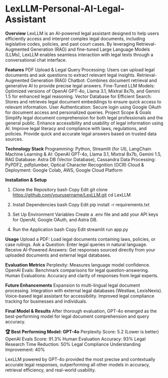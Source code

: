 # LexLLM-Personal-AI-Legal-Assistant

**Overview**
LexLLM is an AI-powered legal assistant designed to help users efficiently access and interpret complex legal documents, including legislative codes, policies, and past court cases. By leveraging Retrieval-Augmented Generation (RAG) and fine-tuned Large Language Models (LLMs), LexLLM enables seamless interaction with legal texts through a conversational chat interface.

**Features**
PDF Upload & Legal Query Processing: Users can upload legal documents and ask questions to extract relevant legal insights.
Retrieval-Augmented Generation (RAG) Chatbot: Combines document retrieval and generative AI to provide precise legal answers.
Fine-Tuned LLM Models: Optimized versions of OpenAI GPT-4o, Llama 3.1, Mixtral 8x7b, and Gemini 1.5 for enhanced legal reasoning.
Vector Database for Efficient Search: Stores and retrieves legal document embeddings to ensure quick access to relevant information.
User Authentication: Secure login using Google OAuth for document access and personalized queries.
Project Scope & Goals
Simplify legal document comprehension for both legal professionals and the general public.
Enhance accessibility and usability of legal information using AI.
Improve legal literacy and compliance with laws, regulations, and policies.
Provide quick and accurate legal answers based on trusted data sources.

**Technology Stack**
Programming: Python, Streamlit (for UI), LangChain
Machine Learning & AI: OpenAI GPT-4o, Llama 3.1, Mixtral 8x7b, Gemini 1.5, RAG
Database: Astra DB (Vector Database), Cassandra
Data Processing: PyPDF2, pdfplumber, Optical Character Recognition (OCR)
Cloud & Deployment: Google Colab, AWS, Google Cloud Platform

**Installation & Setup**
1. Clone the Repository
bash
Copy
Edit
git clone https://github.com/yourusername/LexLLM.git
cd LexLLM
2. Install Dependencies
bash
Copy
Edit
pip install -r requirements.txt
3. Set Up Environment Variables
Create a .env file and add your API keys for OpenAI, Google OAuth, and Astra DB.

4. Run the Application
bash
Copy
Edit
streamlit run app.py

**Usage**
Upload a PDF: Load legal documents containing laws, policies, or case rulings.
Ask a Question: Enter legal queries in natural language.
Receive AI-Powered Answers: Get responses sourced directly from your uploaded documents and external legal databases.

**Evaluation Metrics**
Perplexity: Measures language model confidence.
OpenAI Evals: Benchmark comparisons for legal question-answering.
Human Evaluations: Accuracy and clarity of responses from legal experts.

**Future Enhancements**
Expansion to multi-lingual legal document processing.
Integration with external legal databases (Westlaw, LexisNexis).
Voice-based legal assistant for accessibility.
Improved legal compliance tracking for businesses and individuals.

**Final Model & Results**
After thorough evaluation, GPT-4o emerged as the best-performing model for legal document comprehension and query accuracy.

**🏆 Best Performing Model: GPT-4o**
Perplexity Score: 5.2 (Lower is better)
OpenAI Evals Score: 91.3%
Human Evaluation Accuracy: 93%
Legal Research Time Reduction: 50%
Legal Compliance Understanding Improvement: 40%

LexLLM powered by GPT-4o provided the most precise and contextually accurate legal responses, outperforming all other models in accuracy, retrieval efficiency, and real-world usability. 
